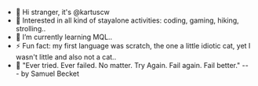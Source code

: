 - 👋 Hi stranger, it's @kartuscw
- 👀 Interested in all kind of stayalone activities: coding, gaming, hiking, strolling..
- 🌱 I’m currently learning MQL..
- ⚡ Fun fact: my first language was scratch, the one a little idiotic cat, yet I wasn't little and also not a cat..
- :paperclip: "Ever tried. Ever failed. No matter. Try Again. Fail again. Fail better." --- by Samuel Becket

<!---
kartuscw/kartuscw is a ✨ special ✨ repository because its `README.md` (this file) appears on your GitHub profile.
You can click the Preview link to take a look at your changes.
--->
